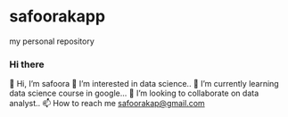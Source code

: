 # safoorakapp
my personal repository
### Hi there
👋 Hi, I’m safoora
👀 I’m interested in data science..
🌱 I’m currently learning data science course in google...
💞️ I’m looking to collaborate on data analyst..
📫 How to reach me safoorakap@gmail.com

